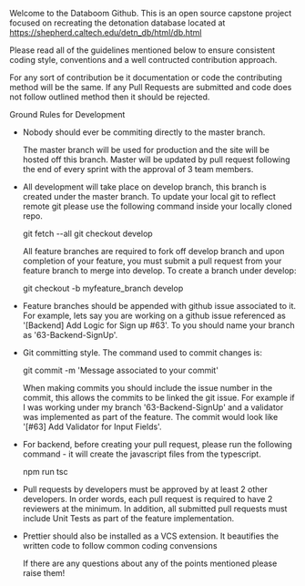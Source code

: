 
Welcome to the Databoom Github. This is an open source capstone project focused on recreating the detonation database located at https://shepherd.caltech.edu/detn_db/html/db.html

Please read all of the guidelines mentioned below to ensure consistent coding style, conventions and a well contructed contribution approach.

For any sort of contribution be it documentation or code the contributing method will be the same. If any Pull Requests are submitted and code does not follow outlined method then it should be rejected.

Ground Rules for Development

- Nobody should ever be commiting directly to the master branch. 

    The master branch will be used for production and the site will be hosted off this branch. Master will be updated by pull request following the end of every sprint with the approval of 3 team members. 

- All development will take place on develop branch, this branch is created under the master branch. To update your local git to reflect remote git please use the following command inside your locally cloned repo.

    git fetch --all
    git checkout develop 

    All feature branches are required to fork off develop branch and upon completion of your feature, you must submit a pull request from your feature branch to merge into develop. To create a branch under develop:

    git checkout -b myfeature_branch develop

- Feature branches should be appended with github issue associated to it. For example, lets say you  are working on a github issue referenced as '[Backend] Add Logic for Sign up #63'. To you should name your branch as '63-Backend-SignUp'.

- Git committing style. The command used to commit changes is:

    git commit -m 'Message associated to your commit' 

    When making commits you should include the issue number in the commit, this allows the commits to be linked the git issue. For example if I was working under my branch '63-Backend-SignUp' and a validator was implemented as part of the feature. The commit would look like '[#63] Add Validator for Input Fields'. 

- For backend, before creating your pull request, please run the following command - it will create the javascript files from the typescript.

    npm run tsc

- Pull requests by developers must be approved by at least 2 other developers. In order words, each pull request is required to have 2 reviewers at the minimum. In addition, all submitted pull requests must include Unit Tests as part of the feature implementation.

- Prettier should also be installed as a VCS extension. It beautifies the written code to follow common coding convensions


    If there are any questions about any of the points mentioned please raise them! 
